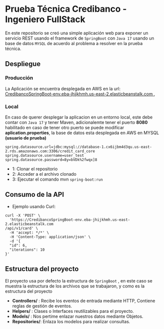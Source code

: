 # Prueba Técnica Credibanco - Ingeniero FullStack
En este repositorio se creó una simple aplicación web para exponer un servicio REST usando el framework de `SpringBoot` con `Java 17` usando un base de datos `MYSQL` de acuerdo al problema a resolver en la prueba técnica.

## Despliegue

### Producción
La Aplicación se encuentra desplegada en AWS en la url: [CredibancoSpringBoot-env.eba-jhijkhmh.us-east-2.elasticbeanstalk.com
](CredibancoSpringBoot-env.eba-jhijkhmh.us-east-2.elasticbeanstalk.com
), 

### Local
En caso de querer desplegar la aplicacion en un entorno local, este debe contar con `Java 17` y tener Maven, adicionalemte tener el puerto **8080** habilitado en caso de tener otro puerto se puede modificar **aplication.properties**, la base de datos esta desplegada en AWS en MYSQL **(usuario de prueba)**

```
spring.datasource.url=jdbc:mysql://database-1.cx6ijbm4d3qu.us-east-2.rds.amazonaws.com:3306/credit_card_core
spring.datasource.username=user_test
spring.datasource.password=8y=bVDk%2fwqx]8
```
* 1: Clonar el repositorio
* 2: Acceder a el archivo clonado
* 3: Ejecutar el comando mvn `spring-boot:run`


## Consumo de la API 

* Ejemplo usando Curl:
``` 
curl -X 'POST' \
  'https://CredibancoSpringBoot-env.eba-jhijkhmh.us-east-2.elasticbeanstalk.com
/api/v1/card' \
  -H 'accept: */*' \
  -H 'Content-Type: application/json' \
  -d '{
  "id": 6,
  "iterations": 10
}'
``` 

## Estructura del proyecto
El proyecto usa por defecto  la estructura de `SpringBoot` , en este caso se muestra la estructura de los archivos que se trabajaron, y como es la estructura del proyecto

* **Controllers/** : Recibe los eventos de entrada mediante HTTP, Contiene reglas de gestión de eventos.
* **Helpers/** : Clases o Interfaces reutilizables para el proyecto.
* **Models/** : Nos pertime enlazar nuestros datos mediante Objetos.
* **Repositories/**: Enlaza los modelos para realizar consultas.
